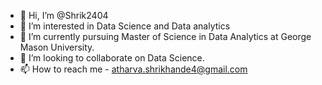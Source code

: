 - 👋 Hi, I’m @Shrik2404
- 👀 I’m interested in Data Science and Data analytics
- 🌱 I’m currently pursuing Master of Science in Data Analytics at George Mason University.
- 💞️ I’m looking to collaborate on Data Science.
- 📫 How to reach me - atharva.shrikhande4@gmail.com

<!---
Shrik2404/Shrik2404 is a ✨ special ✨ repository because its `README.md` (this file) appears on your GitHub profile.
You can click the Preview link to take a look at your changes.
--->
